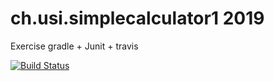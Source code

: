 # ch.usi.simplecalculator1 2019
Exercise  gradle + Junit + travis

[![Build Status](https://travis-ci.org/valerio65/ch.usi.simplecalculator.svg?branch=master)](https://travis-ci.org/valerio65/ch.usi.simplecalculator)

